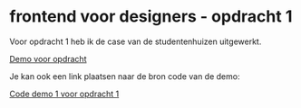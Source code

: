 # frontend voor designers - opdracht 1
Voor opdracht 1 heb ik de case van de studentenhuizen uitgewerkt. 

[Demo voor opdracht](https://koopreynders.github.io/frontendvoordesigners/opdracht1/v1/)

Je kan ook een link plaatsen naar de bron code van de demo:

[Code demo 1 voor opdracht 1](https://github.com/KoopReynders/frontendvoordesigners/blob/master/opdracht1/v1/)
